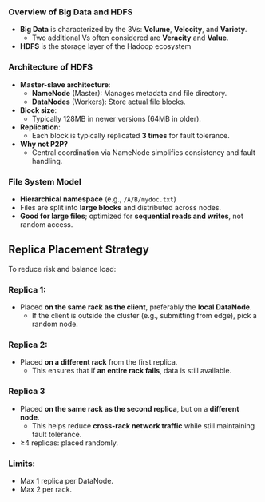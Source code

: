 ### **Overview of Big Data and HDFS**
- **Big Data** is characterized by the 3Vs: **Volume**, **Velocity**, and **Variety**. 
	- Two additional Vs often considered are **Veracity** and **Value**.
- **HDFS** is the storage layer of the Hadoop ecosystem

### **Architecture of HDFS**
- **Master-slave architecture**:
    - **NameNode** (Master): Manages metadata and file directory.
    - **DataNodes** (Workers): Store actual file blocks.
- **Block size**:
    - Typically 128MB in newer versions (64MB in older).
- **Replication**:
    - Each block is typically replicated **3 times** for fault tolerance.
- **Why not P2P?**
    - Central coordination via NameNode simplifies consistency and fault handling.

### **File System Model**
- **Hierarchical namespace** (e.g., `/A/B/mydoc.txt`)
- Files are split into **large blocks** and distributed across nodes.
- **Good for large files**; optimized for **sequential reads and writes**, not random access.

## **Replica Placement Strategy**
To reduce risk and balance load:
### Replica 1:
- Placed **on the same rack as the client**, preferably the **local DataNode**.
    - If the client is outside the cluster (e.g., submitting from edge), pick a random node.
### Replica 2:
- Placed **on a different rack** from the first replica.
    - This ensures that if **an entire rack fails**, data is still available.
### Replica 3
- Placed **on the same rack as the second replica**, but on a **different node**.
    - This helps reduce **cross-rack network traffic** while still maintaining fault tolerance.
- ≥4 replicas: placed randomly.
### Limits:
- Max 1 replica per DataNode.
- Max 2 per rack.
